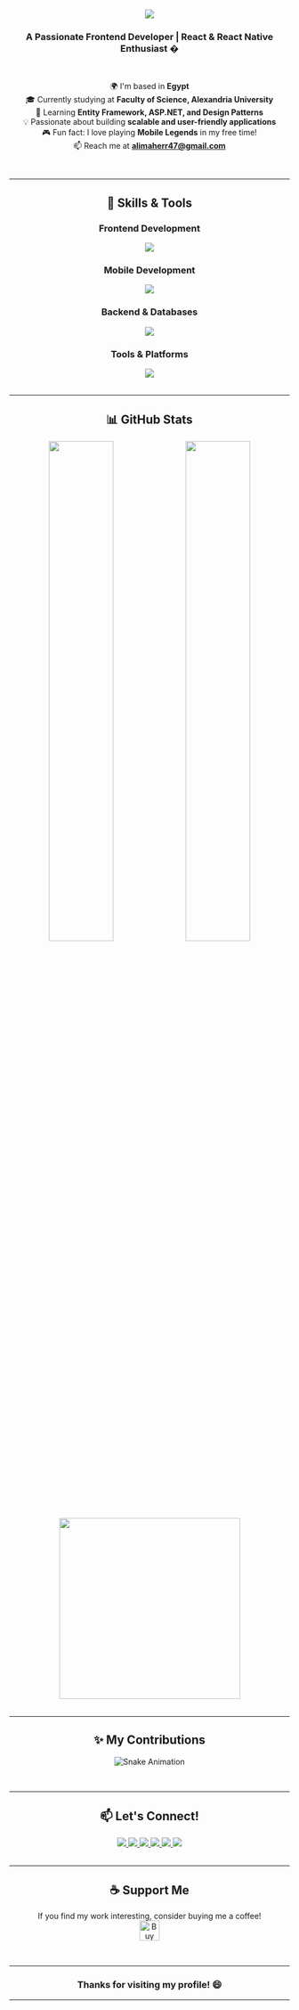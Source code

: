 <h1 align="center">
    <img src="https://readme-typing-svg.herokuapp.com/?font=Righteous&size=35&center=true&vCenter=true&width=500&height=70&duration=4000&lines=Hi+There!+👋;+I'm+Ali+Maher!;" />
</h1>

<h3 align="center">A Passionate Frontend Developer | React & React Native Enthusiast �</h3>

<br/>

<div align="center">
  
  🌍 I'm based in **Egypt**  
  🎓 Currently studying at **Faculty of Science, Alexandria University**  
  🌱 Learning **Entity Framework, ASP.NET, and Design Patterns**  
  💡 Passionate about building **scalable and user-friendly applications**  
  🎮 Fun fact: I love playing **Mobile Legends** in my free time!  
  📫 Reach me at **alimaherr47@gmail.com**  

</div>

<br/>

---

<h2 align="center">🚀 Skills & Tools</h2>

<div align="center">
  
  ### Frontend Development
  <img src="https://skillicons.dev/icons?i=react,html,css,js,tailwind,bootstrap" />
  
  ### Mobile Development
  <img src="https://skillicons.dev/icons?i=reactnative" />
  
  ### Backend & Databases
  <img src="https://skillicons.dev/icons?i=dotnet,mysql,csharp" />
  
  ### Tools & Platforms
  <img src="https://skillicons.dev/icons?i=git,github,vscode,figma" />
  
</div>

<br/>

---

<h2 align="center">📊 GitHub Stats</h2>

<div align="center">
  
  <img width="48%" src="https://github-readme-stats.vercel.app/api?username=ZODIAC3al&show_icons=true&theme=react&border_radius=10&hide_border=true" />
  <img width="48%" src="https://github-readme-streak-stats.herokuapp.com/?user=ZODIAC3al&theme=react&border_radius=10&hide_border=true" />
  
  <br/><br/>
  
  <img width="325" src="https://github-readme-stats.vercel.app/api/top-langs/?username=ZODIAC3al&layout=compact&theme=react&border_radius=10&hide_border=true" />
  
</div>

<br/>

---

<h2 align="center">✨ My Contributions</h2>

<div align="center">
  
  ![Snake Animation](https://raw.githubusercontent.com/trinib/trinib/snake/github-contribution-grid-snake.svg)
  
</div>

<br/>

---

<h2 align="center">📫 Let's Connect!</h2>

<div align="center">
  
  <a href="mailto:alimaherr47@gmail.com">
    <img src="https://img.shields.io/badge/Gmail-D14836?style=for-the-badge&logo=gmail&logoColor=white" />
  </a>
  <a href="https://www.linkedin.com/in/alimahershahin/" target="_blank">
    <img src="https://img.shields.io/badge/LinkedIn-0077B5?style=for-the-badge&logo=linkedin&logoColor=white" />
  </a>
  <a href="https://www.upwork.com/freelancers/~01db034f0733702a70?mp_source=share" target="_blank">
    <img src="https://img.shields.io/badge/Upwork-6FDA44?style=for-the-badge&logo=upwork&logoColor=white" />
  </a>
  <a href="https://khamsat.com/user/ali_maher1345" target="_blank">
    <img src="https://img.shields.io/badge/Khamsat-FFD700?style=for-the-badge&logo=khamsat&logoColor=black" />
  </a>
  <a href="https://alimaher.netlify.app/" target="_blank">
    <img src="https://img.shields.io/badge/Portfolio-FF5722?style=for-the-badge&logo=about.me&logoColor=white" />
  </a>
  <a href="https://ali1maher.bio.link" target="_blank">
    <img src="https://img.shields.io/badge/Bio_Link-000000?style=for-the-badge&logo=linktree&logoColor=white" />
  </a>
  
</div>

<br/>

---

<h2 align="center">☕ Support Me</h2>

<div align="center">
  
  If you find my work interesting, consider buying me a coffee!  
  <a href='https://ko-fi.com/zodiac007' target='_blank'>
    <img height='36' style='border:0px;height:36px;' src='https://storage.ko-fi.com/cdn/kofi1.png?v=3' border='0' alt='Buy Me a Coffee at ko-fi.com' />
  </a>
  
</div>

<br/>

---

<h3 align="center">Thanks for visiting my profile! 😄</h3>

---
